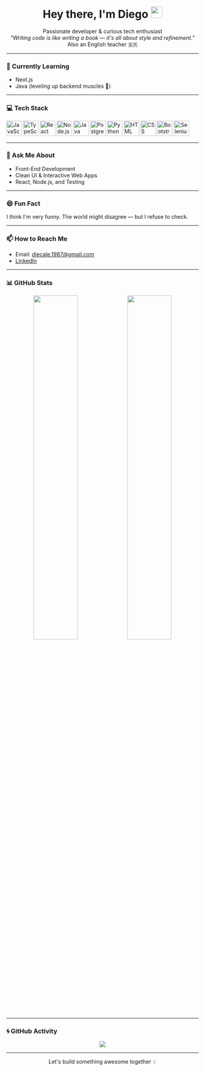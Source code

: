 <h1 align="center">Hey there, I'm Diego <img src="https://media.giphy.com/media/hvRJCLFzcasrR4ia7z/giphy.gif" width="30"/></h1>
<p align="center">
  Passionate developer & curious tech enthusiast <br/>
  <i>"Writing code is like writing a book — it's all about style and refinement."</i><br/>
  Also an English teacher 🇧🇷
</p>

---

### 🌱 Currently Learning

- Next.js
- Java (leveling up backend muscles 💪)

---

### 💻 Tech Stack

<p align="left">
  <img src="https://cdn.jsdelivr.net/gh/devicons/devicon/icons/javascript/javascript-original.svg" width="40" alt="JavaScript"/>
  <img src="https://cdn.jsdelivr.net/gh/devicons/devicon/icons/typescript/typescript-original.svg" width="40" alt="TypeScript"/>
  <img src="https://cdn.jsdelivr.net/gh/devicons/devicon/icons/react/react-original.svg" width="40" alt="React"/>
  <img src="https://cdn.jsdelivr.net/gh/devicons/devicon/icons/nodejs/nodejs-original.svg" width="40" alt="Node.js"/>
  <img src="https://cdn.jsdelivr.net/gh/devicons/devicon/icons/java/java-original.svg" width="40" alt="Java"/>
  <img src="https://cdn.jsdelivr.net/gh/devicons/devicon/icons/postgresql/postgresql-original.svg" width="40" alt="PostgreSQL"/>
  <img src="https://cdn.jsdelivr.net/gh/devicons/devicon/icons/python/python-original.svg" width="40" alt="Python"/>
  <img src="https://cdn.jsdelivr.net/gh/devicons/devicon/icons/html5/html5-original.svg" width="40" alt="HTML"/>
  <img src="https://cdn.jsdelivr.net/gh/devicons/devicon/icons/css3/css3-original.svg" width="40" alt="CSS"/>
  <img src="https://cdn.jsdelivr.net/gh/devicons/devicon/icons/bootstrap/bootstrap-original.svg" width="40" alt="Bootstrap"/>
  <img src="https://cdn.jsdelivr.net/gh/devicons/devicon/icons/selenium/selenium-original.svg" width="40" alt="Selenium"/>
</p>

---

### 💬 Ask Me About

- Front-End Development
- Clean UI & Interactive Web Apps
- React, Node.js, and Testing

---

### 😄 Fun Fact

I think I'm very funny. The world might disagree — but I refuse to check.

---

### 📫 How to Reach Me

- Email: [diecale.1987@gmail.com](mailto:diecale.1987@gmail.com)
- [LinkedIn](https://linkedin.com/in/diego-castro-9a748a99/)

---

### 📊 GitHub Stats

<p align="center">
  <img src="https://github-readme-stats.vercel.app/api?username=Diecale&show_icons=true&theme=dracula" width="48%"/>
  <img src="https://github-readme-streak-stats.herokuapp.com/?user=Diecale&theme=dracula" width="48%"/>
</p>

---

### 🌀 GitHub Activity

<p align="center">
  <img src="https://github-readme-activity-graph.vercel.app/graph?username=Diecale&theme=dracula" />
</p>

---

<p align="center">
  Let's build something awesome together 💡
</p>
